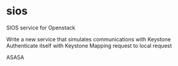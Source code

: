 sios
====

SIOS service for Openstack

Write a new service that simulates communications with Keystone 
Authenticate itself with Keystone
Mapping request to local request 



ASASA
